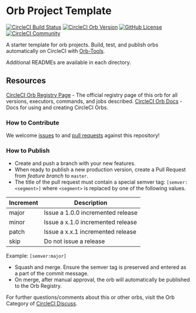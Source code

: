 # Orb Project Template

[![CircleCI Build Status](https://circleci.com/gh/liatrio/.svg?style=shield "CircleCI Build Status")](https://circleci.com/gh/liatrio/) [![CircleCI Orb Version](https://badges.circleci.com/orbs/liatrio-poc/circleci-orb-poc.svg)](https://circleci.com/orbs/registry/orb/liatrio-poc/circleci-orb-poc) [![GitHub License](https://img.shields.io/badge/license-MIT-lightgrey.svg)](https://raw.githubusercontent.com/liatrio//master/LICENSE) [![CircleCI Community](https://img.shields.io/badge/community-CircleCI%20Discuss-343434.svg)](https://discuss.circleci.com/c/ecosystem/orbs)



A starter template for orb projects. Build, test, and publish orbs automatically on CircleCI with [Orb-Tools](https://circleci.com/orbs/registry/orb/circleci/orb-tools).

Additional READMEs are available in each directory.



## Resources 

[CircleCI Orb Registry Page](https://circleci.com/orbs/registry/orb/liatrio-poc/) - The official registry page of this orb for all versions, executors, commands, and jobs described.
[CircleCI Orb Docs](https://circleci.com/docs/2.0/orb-intro/#section=configuration) - Docs for using and creating CircleCI Orbs.

### How to Contribute

We welcome [issues](https://github.com/liatrio//issues) to and [pull requests](https://github.com/liatrio//pulls) against this repository!

### How to Publish
* Create and push a branch with your new features.
* When ready to publish a new production version, create a Pull Request from _feature branch_ to `master`.
* The title of the pull request must contain a special semver tag: `[semver:<segment>]` where `<segment>` is replaced by one of the following values.

| Increment | Description|
| ----------| -----------|
| major     | Issue a 1.0.0 incremented release|
| minor     | Issue a x.1.0 incremented release|
| patch     | Issue a x.x.1 incremented release|
| skip      | Do not issue a release|

Example: `[semver:major]`

* Squash and merge. Ensure the semver tag is preserved and entered as a part of the commit message.
* On merge, after manual approval, the orb will automatically be published to the Orb Registry.


For further questions/comments about this or other orbs, visit the Orb Category of [CircleCI Discuss](https://discuss.circleci.com/c/orbs).

